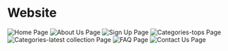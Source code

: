 # Website

![Home Page]([module-7/Output-Screenshots/Index-page.png](https://github.com/pru-web/Thrift-Store-Website/blob/master/module%207/Output%20Screenshots/Index%20page.png))
![About Us Page]([module-7/Output-Screenshots/Aboutus-page.png](https://github.com/pru-web/Thrift-Store-Website/blob/master/module%207/Output%20Screenshots/Aboutus%20page.png))
![Sign Up Page]([module-7/Output-Screenshots/SignUp-page.png](https://github.com/pru-web/Thrift-Store-Website/blob/master/module%207/Output%20Screenshots/SignUp%20page.png))
![Categories-tops Page]([module-7/Output-Screenshots/Categories_Tops-page.png](https://github.com/pru-web/Thrift-Store-Website/blob/master/module%207/Output%20Screenshots/Categories_Tops%20page.png))
![Categories-latest collection Page]([module-7/Output-Screenshots/Categories_LatestCollection-page.png](https://github.com/pru-web/Thrift-Store-Website/blob/master/module%207/Output%20Screenshots/Categories_LatestCollection%20page.png))
![FAQ Page]([module-7/Output-Screenshots/FAQ-page.png](https://github.com/pru-web/Thrift-Store-Website/blob/master/module%207/Output%20Screenshots/FAQ%20page.png))
![Contact Us Page]([module-7/Output-Screenshots/ContactUs-page.png](https://github.com/pru-web/Thrift-Store-Website/blob/master/module%207/Output%20Screenshots/ContactUs_page.png))

